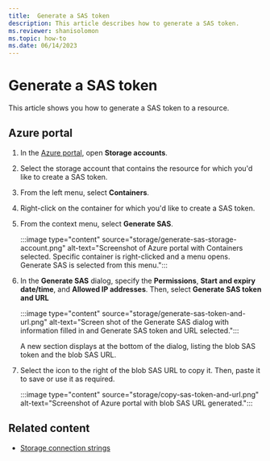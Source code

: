```yaml
---
title:  Generate a SAS token
description: This article describes how to generate a SAS token.
ms.reviewer: shanisolomon
ms.topic: how-to
ms.date: 06/14/2023
---
```

# Generate a SAS token

This article shows you how to generate a SAS token to a resource.

## Azure portal

1. In the [Azure portal](https://portal.azure.com/), open **Storage accounts**.
1. Select the storage account that contains the resource for which you'd like to create a SAS token.
1. From the left menu, select **Containers**.
1. Right-click on the container for which you'd like to create a SAS token.
1. From the context menu, select **Generate SAS**.

   :::image type="content" source="storage/generate-sas-storage-account.png" alt-text="Screenshot of Azure portal with Containers selected. Specific container is right-clicked and a menu opens. Generate SAS is selected from this menu.":::

1. In the **Generate SAS** dialog, specify the **Permissions**, **Start and expiry date/time**, and **Allowed IP addresses**. Then, select **Generate SAS token and URL**

    :::image type="content" source="storage/generate-sas-token-and-url.png" alt-text="Screen shot of the Generate SAS dialog with information filled in and Generate SAS token and URL selected.":::

   A new section displays at the bottom of the dialog, listing the blob SAS token and the blob SAS URL.

1. Select the icon to the right of the blob SAS URL to copy it. Then, paste it to save or use it as required.

   :::image type="content" source="storage/copy-sas-token-and-url.png" alt-text="Screenshot of Azure portal with blob SAS URL generated.":::

## Related content

* [Storage connection strings](storage-connection-strings.md)
